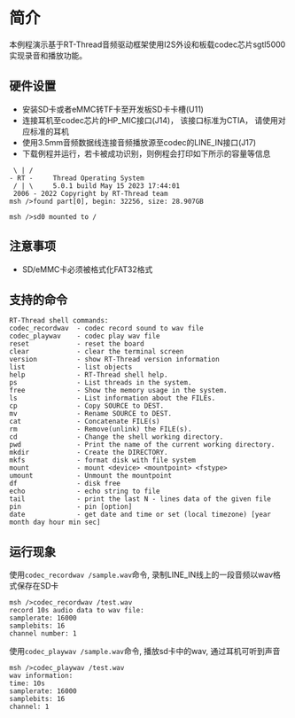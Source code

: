 # 简介

本例程演示基于RT-Thread音频驱动框架使用I2S外设和板载codec芯片sgtl5000实现录音和播放功能。

## 硬件设置

- 安装SD卡或者eMMC转TF卡至开发板SD卡卡槽(U11)
- 连接耳机至codec芯片的HP_MIC接口(J14)， 该接口标准为CTIA， 请使用对应标准的耳机
- 使用3.5mm音频数据线连接音频播放源至codec的LINE_IN接口(J17)
- 下载例程并运行，若卡被成功识别，则例程会打印如下所示的容量等信息

```console
 \ | /
- RT -     Thread Operating System
 / | \     5.0.1 build May 15 2023 17:44:01
 2006 - 2022 Copyright by RT-Thread team
msh />found part[0], begin: 32256, size: 28.907GB

msh />sd0 mounted to /

```

## 注意事项

- SD/eMMC卡必须被格式化FAT32格式


## 支持的命令

```console
RT-Thread shell commands:
codec_recordwav  - codec record sound to wav file
codec_playwav    - codec play wav file
reset            - reset the board
clear            - clear the terminal screen
version          - show RT-Thread version information
list             - list objects
help             - RT-Thread shell help.
ps               - List threads in the system.
free             - Show the memory usage in the system.
ls               - List information about the FILEs.
cp               - Copy SOURCE to DEST.
mv               - Rename SOURCE to DEST.
cat              - Concatenate FILE(s)
rm               - Remove(unlink) the FILE(s).
cd               - Change the shell working directory.
pwd              - Print the name of the current working directory.
mkdir            - Create the DIRECTORY.
mkfs             - format disk with file system
mount            - mount <device> <mountpoint> <fstype>
umount           - Unmount the mountpoint
df               - disk free
echo             - echo string to file
tail             - print the last N - lines data of the given file
pin              - pin [option]
date             - get date and time or set (local timezone) [year month day hour min sec]
```

## 运行现象
使用`codec_recordwav /sample.wav`命令, 录制LINE_IN线上的一段音频以wav格式保存在SD卡
```console
msh />codec_recordwav /test.wav
record 10s audio data to wav file:
samplerate: 16000
samplebits: 16
channel number: 1
```
使用`codec_playwav /sample.wav`命令, 播放sd卡中的wav, 通过耳机可听到声音
```console
msh />codec_playwav /test.wav
wav information:
time: 10s
samplerate: 16000
samplebits: 16
channel: 1
```

